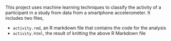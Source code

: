 This project uses machine learning techniques to classify the activity of a participant in a study from data from a smartphone accelerometer. It includes two files,

- `activity.rmd`, an R markdown file that contains the code for the analysis
- `activity.html`, the result of knitting the above R Markdown file
